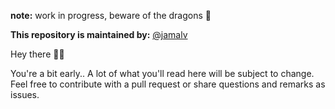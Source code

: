 **note:** work in progress, beware of the dragons 🐉 

**This repository is maintained by:** [@jamalv](https://github.com/jamalv)

Hey there 👋🏻

You're a bit early.. A lot of what you'll read here will be subject to change. Feel free to contribute with a pull request or share questions and remarks as issues. 
